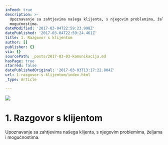 ```yaml
---
inFeed: true
description: >-
  Upoznavanje sa zahtjevima našega klijenta, s njegovim problemima, željama i
  mogućnostima.
dateModified: '2017-03-04T22:59:23.998Z'
datePublished: '2017-03-04T22:59:24.461Z'
title: 1. Razgovor s klijentom
author: []
publisher: {}
via: {}
sourcePath: _posts/2017-03-03-komunikacija.md
hasPage: true
starred: false
datePublishedOriginal: '2017-03-03T13:17:22.804Z'
url: 1-razgovor-s-klijentom/index.html
_type: Article

---
```

![](https://the-grid-user-content.s3-us-west-2.amazonaws.com/767cd3d3-9bba-4313-94b9-c4277e87f642.jpg)

# 1\. Razgovor s klijentom

Upoznavanje sa zahtjevima našega klijenta, s njegovim problemima, željama i mogućnostima.